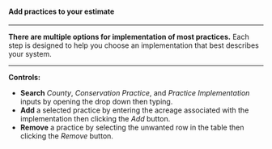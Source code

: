 
#### Add practices to your estimate

------------------------------------------------------------------------

**There are multiple options for implementation of most practices.**
Each step is designed to help you choose an implementation that best
describes your system.

------------------------------------------------------------------------

**Controls:**

-   **Search** *County*, *Conservation Practice*, and *Practice
    Implementation* inputs by opening the drop down then typing.
-   **Add** a selected practice by entering the acreage associated with
    the implementation then clicking the *Add* button.
-   **Remove** a practice by selecting the unwanted row in the table
    then clicking the *Remove* button.
